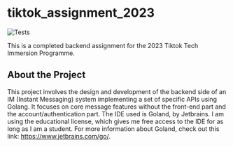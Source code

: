 # tiktok_assignment_2023

![Tests](https://github.com/TikTokTechImmersion/assignment_demo_2023/actions/workflows/test.yml/badge.svg)

This is a completed backend assignment for the 2023 Tiktok Tech Immersion Programme.

## About the Project

This project involves the design and development of the backend side of an IM (Instant Messaging) system implementing a set of specific APIs using Golang. It focuses on core message features without the front-end part and the account/authentication part. The IDE used is Goland, by Jetbrains. I am using the educational license, which gives me free access to the IDE for as long as I am a student. For more information about Goland, check out this link: https://www.jetbrains.com/go/.
